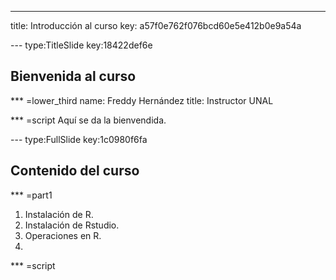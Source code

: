---
title: Introducción al curso
key: a57f0e762f076bcd60e5e412b0e9a54a


--- type:TitleSlide key:18422def6e
## Bienvenida al curso

*** =lower_third
name: Freddy Hernández
title: Instructor UNAL

*** =script
Aquí se da la bienvendida.


--- type:FullSlide key:1c0980f6fa
## Contenido del curso

*** =part1
1. Instalación de R.
2. Instalación de Rstudio.
3. Operaciones en R.
4. 

*** =script

